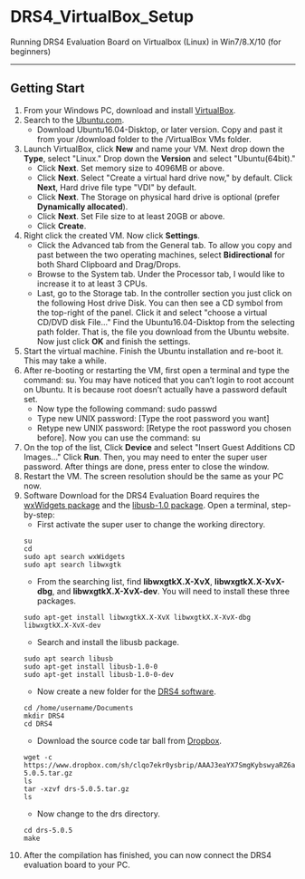 # DRS4_VirtualBox_Setup
Running DRS4 Evaluation Board on Virtualbox (Linux) in Win7/8.X/10 (for beginners)
***
## Getting Start
1. From your Windows PC, download and install [VirtualBox](https://www.virtualbox.org/wiki/Downloads).
2. Search to the [Ubuntu.com](https://www.ubuntu.com/download/alternative-downloads). 
   + Download Ubuntu16.04-Disktop, or later version. Copy and past it from your /download folder to the /VirtualBox VMs folder.
3. Launch VirtualBox, click <b>New</b> and name your VM. Next drop down the <b>Type</b>, select "Linux." Drop down the <b>Version</b> and select "Ubuntu(64bit)."
   + Click <b>Next</b>. Set memory size to 4096MB or above. 
   + Click <b>Next</b>. Select "Create a virtual hard drive now," by default. Click <b>Next</b>, Hard drive file type "VDI" by default. 
   + Click <b>Next</b>. The Storage on physical hard drive is optional (prefer <b>Dynamically allocated</b>). 
   + Click <b>Next</b>. Set File size to at least 20GB or above. 
   + Click <b>Create</b>. 
4. Right click the created VM. Now click <b>Settings</b>. 
   + Click the Advanced tab from the General tab. To allow you copy and past between the two operating machines, select <b>Bidirectional</b> for both Shard Clipboard and Drag/Drops. 
   + Browse to the System tab. Under the Processor tab, I would like to increase it to at least 3 CPUs. 
   + Last, go to the Storage tab. In the controller section you just click on the following Host drive Disk. You can then see a CD symbol from the top-right of the panel. Click it and select "choose a virtual CD/DVD disk File..." Find the Ubuntu16.04-Disktop from the selecting path folder. That is, the file you download from the Ubuntu website. Now just click <b>OK</b> and finish the settings. 
5. Start the virtual machine. Finish the Ubuntu installation and re-boot it. This may take a while. 
6. After re-booting or restarting the VM, first open a terminal and type the command: su. You may have noticed that you can’t login to root account on Ubuntu. It is because root doesn’t actually have a password default set. 
   + Now type the following command: sudo passwd
   + Type new UNIX password: [Type the root password you want]
   + Retype new UNIX password: [Retype the root password you chosen before]. Now you can use the command: su
7. On the top of the list, Click <b>Device</b> and select "Insert Guest Additions CD Images..." Click <b>Run</b>. Then, you may need to enter the super user password. After things are done, press enter to close the window. 
8. Restart the VM. The screen resolution should be the same as your PC now.
9. Software Download for the DRS4 Evaluation Board requires the [wxWidgets package](http://www.wxwidgets.org/downloads/) and the [libusb-1.0 package](https://libusb.info/). Open a terminal, step-by-step: 
   + First activate the super user to change the working directory.
   ```
   su
   cd
   sudo apt search wxWidgets
   sudo apt search libwxgtk
   ```
   + From the searching list, find <b>libwxgtkX.X-XvX</b>, <b>libwxgtkX.X-XvX-dbg</b>, and <b>libwxgtkX.X-XvX-dev</b>. You will need to install these three packages. 
   ```
   sudo apt-get install libwxgtkX.X-XvX libwxgtkX.X-XvX-dbg libwxgtkX.X-XvX-dev
   ```
   + Search and install the libusb package. 
   ```
   sudo apt search libusb
   sudo apt-get install libusb-1.0-0
   sudo apt-get install libusb-1.0-0-dev
   ```
   + Now create a new folder for the [DRS4 software](https://www.psi.ch/drs/software-download). 
   ```
   cd /home/username/Documents
   mkdir DRS4
   cd DRS4
   ```
   + Download the source code tar ball from [Dropbox](https://www.dropbox.com/sh/clqo7ekr0ysbrip/AACoWJzrQAbf3WiBJHG89bGGa?dl=0).
   ```
   wget -c https://www.dropbox.com/sh/clqo7ekr0ysbrip/AAAJ3eaYX7SmgKybswyaRZ6aa/drs-5.0.5.tar.gz
   ls
   tar -xzvf drs-5.0.5.tar.gz
   ls
   ```
   + Now change to the drs directory.
   ```
   cd drs-5.0.5
   make
   ```
10. After the compilation has finished, you can now connect the DRS4 evaluation board to your PC. 
